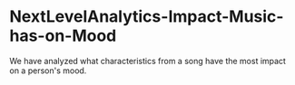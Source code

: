 # NextLevelAnalytics-Impact-Music-has-on-Mood
We have analyzed what characteristics from a song have the most impact on a person's mood.
